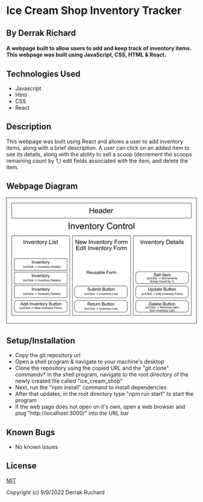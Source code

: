 # Ice Cream Shop Inventory Tracker

## By Derrak Richard

#### A webpage built to allow users to add and keep track of inventory items. This webpage was built using JavaScript, CSS, HTML & React.

## Technologies Used

* Javascript
* Html
* CSS
* React

## Description

 This webpage was built using React and allows a user to add inventory items, along with a brief description. A user can click on an added item to see its details, along with the ability to sell a scoop (decrement the scoops remaining count by 1,) edit fields associated with the item, and delete the item.

 ## Webpage Diagram
![](IceCreamShopWebDiagram.jpg)

## Setup/Installation

* Copy the git repository url
* Open a shell program & navigate to your machine's desktop
* Clone the repository using the copied URL and the "git clone" commandv* In the shell program, navigate to the root directory of the newly created file called "ice_cream_shop"
* Next, run the "npm install" command to install dependencies
* After that updates, in the root directory type "npm run start" to start the program
* If the web page does not open on it's own, open a web browser and plug "http://localhost:3000/" into the URL bar

## Known Bugs

* No known issues

## License

[MIT](LICENSE)

Copyright (c) 9/9/2022 Derrak Ruchard